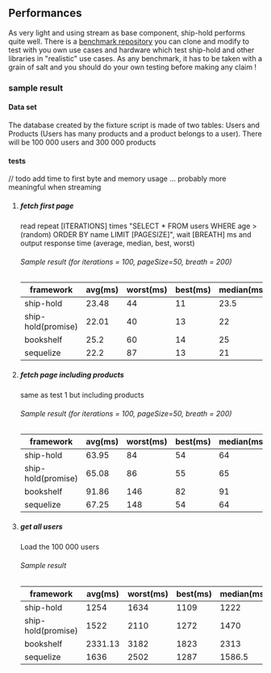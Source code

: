 

## Performances

As very light and using stream as base component, ship-hold performs quite well. There is a [benchmark repository](https://github.com/zorro-del-caribe/ship-hold-benchmark) you can clone and modify to test with you own use cases and hardware which test ship-hold and other libraries in "realistic" use cases.
As any benchmark, it has to be taken with a grain of salt and you should do your own testing before making any claim !
 
### sample result
 
#### Data set

The database created by the fixture script is made of two tables: Users and Products (Users has many products and a product belongs to a user).
There will be 100 000 users and 300 000 products

#### tests

// todo add time to first byte and memory usage ... probably more meaningful when streaming

1. ##### fetch first page
   
   read repeat [ITERATIONS] times "SELECT * FROM users WHERE age > (random) ORDER BY name LIMIT [PAGESIZE]", wait [BREATH] ms and output response time (average, median, best, worst)

   ###### Sample result (for iterations = 100, pageSize=50, breath = 200)
   
   framework | avg(ms) | worst(ms) | best(ms) | median(ms)
   ----------|---------|-----------|----------|-----------
   ship-hold|23.48|44|11|23.5
   ship-hold(promise)|22.01|40|13|22
   bookshelf|25.2|60|14|25
   sequelize|22.2|87|13|21
   
2. ##### fetch page including products
   
   same as test 1 but including products 
    
   ###### Sample result (for iterations = 100, pageSize=50, breath = 200)
   
   framework | avg(ms) | worst(ms) | best(ms) | median(ms)
   ----------|---------|-----------|----------|-----------
   ship-hold|63.95|84|54|64
   ship-hold(promise)|65.08|86|55|65
   bookshelf|91.86|146|82|91
   sequelize|67.25|148|54|64
    
3. ##### get all users

   Load the 100 000 users

   ###### Sample result
   
   framework | avg(ms) | worst(ms) | best(ms) | median(ms)
   ----------|---------|-----------|----------|-----------
   ship-hold|1254|1634|1109|1222
   ship-hold(promise)|1522|2110|1272|1470
   bookshelf|2331.13|3182|1823|2313
   sequelize|1636|2502|1287|1586.5
   



 
 
 
 
 